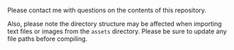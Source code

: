 Please contact me with questions on the contents of this repository.

Also, please note the directory structure may be affected when importing text files or images from the `assets` directory. Please be sure to update any file paths before compiling.
